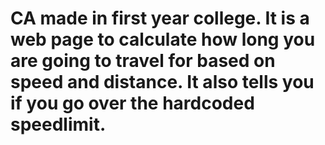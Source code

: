# CA made in first year college. It is a web page to calculate how long you are going to travel for based on speed and distance. It also tells you if you go over the hardcoded speedlimit.
